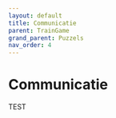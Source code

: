 ```yaml
---
layout: default
title: Communicatie
parent: TrainGame
grand_parent: Puzzels
nav_order: 4
---
```

# Communicatie
TEST


